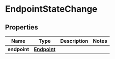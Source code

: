 
# EndpointStateChange

## Properties
Name | Type | Description | Notes
------------ | ------------- | ------------- | -------------
**endpoint** | [**Endpoint**](Endpoint.md) |  | 



